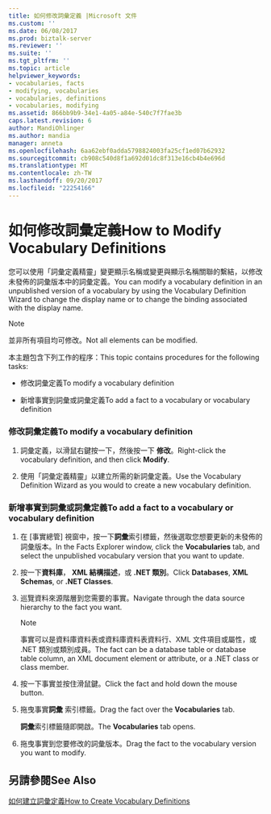 ```yaml
---
title: 如何修改詞彙定義 |Microsoft 文件
ms.custom: ''
ms.date: 06/08/2017
ms.prod: biztalk-server
ms.reviewer: ''
ms.suite: ''
ms.tgt_pltfrm: ''
ms.topic: article
helpviewer_keywords:
- vocabularies, facts
- modifying, vocabularies
- vocabularies, definitions
- vocabularies, modifying
ms.assetid: 866bb9b9-34e1-4a05-a84e-540c7f7fae3b
caps.latest.revision: 6
author: MandiOhlinger
ms.author: mandia
manager: anneta
ms.openlocfilehash: 6aa62ebf0adda5798824003fa25cf1ed07b62932
ms.sourcegitcommit: cb908c540d8f1a692d01dc8f313e16cb4b4e696d
ms.translationtype: MT
ms.contentlocale: zh-TW
ms.lasthandoff: 09/20/2017
ms.locfileid: "22254166"
---
```

# <a name="how-to-modify-vocabulary-definitions"></a><span data-ttu-id="2ed9a-102">如何修改詞彙定義</span><span class="sxs-lookup"><span data-stu-id="2ed9a-102">How to Modify Vocabulary Definitions</span></span>
<span data-ttu-id="2ed9a-103">您可以使用「詞彙定義精靈」變更顯示名稱或變更與顯示名稱關聯的繫結，以修改未發佈的詞彙版本中的詞彙定義。</span><span class="sxs-lookup"><span data-stu-id="2ed9a-103">You can modify a vocabulary definition in an unpublished version of a vocabulary by using the Vocabulary Definition Wizard to change the display name or to change the binding associated with the display name.</span></span>  
  
> [!NOTE]
>  <span data-ttu-id="2ed9a-104">並非所有項目均可修改。</span><span class="sxs-lookup"><span data-stu-id="2ed9a-104">Not all elements can be modified.</span></span>  
  
 <span data-ttu-id="2ed9a-105">本主題包含下列工作的程序：</span><span class="sxs-lookup"><span data-stu-id="2ed9a-105">This topic contains procedures for the following tasks:</span></span>  
  
-   <span data-ttu-id="2ed9a-106">修改詞彙定義</span><span class="sxs-lookup"><span data-stu-id="2ed9a-106">To modify a vocabulary definition</span></span>  
  
-   <span data-ttu-id="2ed9a-107">新增事實到詞彙或詞彙定義</span><span class="sxs-lookup"><span data-stu-id="2ed9a-107">To add a fact to a vocabulary or vocabulary definition</span></span>  
  
### <a name="to-modify-a-vocabulary-definition"></a><span data-ttu-id="2ed9a-108">修改詞彙定義</span><span class="sxs-lookup"><span data-stu-id="2ed9a-108">To modify a vocabulary definition</span></span>  
  
1.  <span data-ttu-id="2ed9a-109">詞彙定義，以滑鼠右鍵按一下，然後按一下 **修改**。</span><span class="sxs-lookup"><span data-stu-id="2ed9a-109">Right-click the vocabulary definition, and then click **Modify**.</span></span>  
  
2.  <span data-ttu-id="2ed9a-110">使用「詞彙定義精靈」以建立所需的新詞彙定義。</span><span class="sxs-lookup"><span data-stu-id="2ed9a-110">Use the Vocabulary Definition Wizard as you would to create a new vocabulary definition.</span></span>  
  
### <a name="to-add-a-fact-to-a-vocabulary-or-vocabulary-definition"></a><span data-ttu-id="2ed9a-111">新增事實到詞彙或詞彙定義</span><span class="sxs-lookup"><span data-stu-id="2ed9a-111">To add a fact to a vocabulary or vocabulary definition</span></span>  
  
1.  <span data-ttu-id="2ed9a-112">在 [事實總管] 視窗中，按一下**詞彙**索引標籤，然後選取您想要更新的未發佈的詞彙版本。</span><span class="sxs-lookup"><span data-stu-id="2ed9a-112">In the Facts Explorer window, click the **Vocabularies** tab, and select the unpublished vocabulary version that you want to update.</span></span>  
  
2.  <span data-ttu-id="2ed9a-113">按一下**資料庫**， **XML 結構描述**，或 **.NET 類別**。</span><span class="sxs-lookup"><span data-stu-id="2ed9a-113">Click **Databases**, **XML Schemas**, or **.NET Classes**.</span></span>  
  
3.  <span data-ttu-id="2ed9a-114">巡覽資料來源階層到您需要的事實。</span><span class="sxs-lookup"><span data-stu-id="2ed9a-114">Navigate through the data source hierarchy to the fact you want.</span></span>  
  
    > [!NOTE]
    >  <span data-ttu-id="2ed9a-115">事實可以是資料庫資料表或資料庫資料表資料行、XML 文件項目或屬性，或 .NET 類別或類別成員。</span><span class="sxs-lookup"><span data-stu-id="2ed9a-115">The fact can be a database table or database table column, an XML document element or attribute, or a .NET class or class member.</span></span>  
  
4.  <span data-ttu-id="2ed9a-116">按一下事實並按住滑鼠鍵。</span><span class="sxs-lookup"><span data-stu-id="2ed9a-116">Click the fact and hold down the mouse button.</span></span>  
  
5.  <span data-ttu-id="2ed9a-117">拖曳事實**詞彙** 索引標籤。</span><span class="sxs-lookup"><span data-stu-id="2ed9a-117">Drag the fact over the **Vocabularies** tab.</span></span>  
  
     <span data-ttu-id="2ed9a-118">**詞彙**索引標籤隨即開啟。</span><span class="sxs-lookup"><span data-stu-id="2ed9a-118">The **Vocabularies** tab opens.</span></span>  
  
6.  <span data-ttu-id="2ed9a-119">拖曳事實到您要修改的詞彙版本。</span><span class="sxs-lookup"><span data-stu-id="2ed9a-119">Drag the fact to the vocabulary version you want to modify.</span></span>  
  
## <a name="see-also"></a><span data-ttu-id="2ed9a-120">另請參閱</span><span class="sxs-lookup"><span data-stu-id="2ed9a-120">See Also</span></span>  
 [<span data-ttu-id="2ed9a-121">如何建立詞彙定義</span><span class="sxs-lookup"><span data-stu-id="2ed9a-121">How to Create Vocabulary Definitions</span></span>](../core/how-to-create-vocabulary-definitions.md)